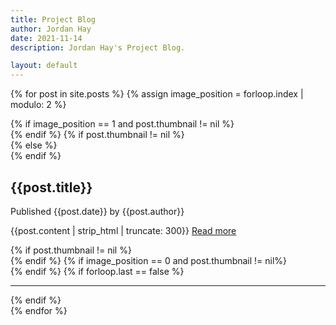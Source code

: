 ```yaml
---
title: Project Blog
author: Jordan Hay
date: 2021-11-14
description: Jordan Hay's Project Blog.

layout: default
---
```


{% for post in site.posts %}
{% assign image_position = forloop.index | modulo: 2 %}
<div class="post row" onclick="window.location='{{site.baseurl}}{{post.url}}'">
    {% if image_position == 1 and post.thumbnail != nil %}
    <!-- Image Before -->
    <aside class='col-4 dynamic-img desktop-only' style='background-image: url("{{site.baseurl}}{{post.thumbnail}}");'></aside>
    {% endif %}
    {% if post.thumbnail != nil %}
    <article class="col-8">
    {% else %}
    <article class="col-12">
    {% endif %}
        <!-- Post: {{post.title}} -->
        <h2 class="post-title">{{post.title}}</h2>
        <p>Published {{post.date}} by {{post.author}}</p>
        <p class="post-content">{{post.content | strip_html | truncate: 300}} <a href="{{post.url}}">Read more</a></p>
    </article>
    {% if post.thumbnail != nil %}
    <!-- Mobile Image -->
    <aside class='col-12 dynamic-img mobile-only post-image' style='background-image: url("{{site.baseurl}}{{post.thumbnail}}")'></aside>
    {% endif %}
    {% if image_position == 0 and post.thumbnail != nil%}
    <!-- Image After -->
    <aside class='col-4 dynamic-img desktop-only' style='background-image: url("{{site.baseurl}}{{post.thumbnail}}");'></aside>
    {% endif %}
    {% if forloop.last == false %}
    <!-- End HR -->
    <hr />
    {% endif %}
</div>
{% endfor %}